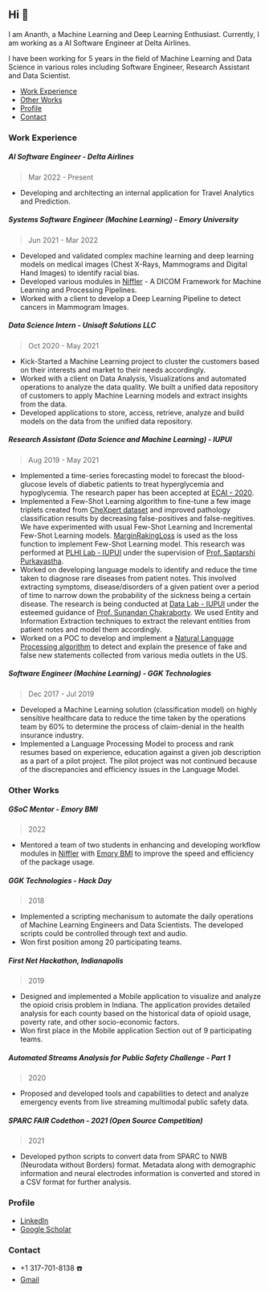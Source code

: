 ## Hi 👋

I am Ananth, a Machine Learning and Deep Learning Enthusiast. Currently, I am working as a AI Software Engineer at Delta Airlines.

I have been working for 5 years in the field of Machine Learning and Data Science in various roles including Software Engineer, Research Assistant and Data Scientist.

- [Work Experience](#work-experience)
- [Other Works](#other-works)
- [Profile](#profile)
- [Contact](#contact)

### Work Experience

##### AI Software Engineer - Delta Airlines
> Mar 2022 - Present

- Developing and architecting an internal application for Travel Analytics and Prediction.

##### Systems Software Engineer (Machine Learning) - Emory University
> Jun 2021 - Mar 2022

- Developed and validated complex machine learning and deep learning models on medical images (Chest X-Rays, Mammograms and Digital Hand Images) to identify racial bias.
- Developed various modules in [Niffler](https://github.com/Emory-HITI/Niffler/) - A DICOM Framework for Machine Learning and Processing Pipelines.
- Worked with a client to develop a Deep Learning Pipeline to detect cancers in Mammogram Images.

##### Data Science Intern - Unisoft Solutions LLC
> Oct 2020 - May 2021
 
- Kick-Started a Machine Learning project to cluster the customers based on their interests and market to their needs accordingly. 
- Worked with a client on Data Analysis, Visualizations and automated operations to analyze the data quality. We built a unified data repository of customers to apply Machine Learning models and extract insights from the data.
- Developed applications to store, access, retrieve, analyze and build models on the data from the unified data repository.

##### Research Assistant (Data Science and Machine Learning) - IUPUI
> Aug 2019 - May 2021

- Implemented a time-series forecasting model to forecast the blood-glucose levels of diabetic patients to treat hyperglycemia and hypoglycemia. The research paper has been accepted at [ECAI - 2020](https://par.nsf.gov/biblio/10188463).
- Implemented a Few-Shot Learning algorithm to fine-tune a few image triplets created from [CheXpert dataset](https://stanfordmlgroup.github.io/competitions/chexpert/) and improved pathology classification results by decreasing false-positives and false-negitives. We have experimented with usual Few-Shot Learning and Incremental Few-Shot Learning models. [MarginRakingLoss](https://pytorch.org/docs/stable/generated/torch.nn.MarginRankingLoss.html) is used as the loss function to implement Few-Shot Learning model. This research was performed at [PLHI Lab - IUPUI](https://plhi.sitehost.iu.edu/) under the supervision of [Prof. Saptarshi Purkayastha](https://soic.iupui.edu/people/saptarshi-purkayastha/).
- Worked on developing language models to identify and reduce the time taken to diagnose rare diseases from patient notes. This involved extracting symptoms, disease/disorders of a given patient over a period of time to narrow down the probability of the sickness being a certain disease. The research is being conducted at [Data Lab - IUPUI](https://data.soic.iupui.edu/people.html) under the esteemed guidance of [Prof. Sunandan Chakraborty](https://soic.iupui.edu/people/sunandan-chakraborty/). We used Entity and Information Extraction techniques to extract the relevant entities from patient notes and model them accordingly.
- Worked on a POC to develop and implement a [Natural Language Processing algorithm](https://github.com/anbhimi/fake_news_detection) to detect and explain the presence of fake and false new statements collected from various media outlets in the US.

##### Software Engineer (Machine Learning) - GGK Technologies
> Dec 2017 - Jul 2019

- Developed a Machine Learning solution (classification model) on highly sensitive healthcare data to reduce the time taken by the operations team by 60% to determine the process of claim-denial in the health insurance industry.
- Implemented a Language Processing Model to process and rank resumes based on experience, education against a given job description as a part of a pilot project. The pilot project was not continued because of the discrepancies and efficiency issues in the Language Model.


### Other Works

##### GSoC Mentor - Emory BMI
> 2022

- Mentored a team of two students in enhancing and developing workflow modules in [Niffler](https://github.com/Emory-HITI/Niffler/) with [Emory BMI](https://github.com/NISYSLAB/Emory-BMI-GSoC) to improve the speed and efficiency of the package usage.

##### GGK Technologies - Hack Day
> 2018

- Implemented a scripting mechanisum to automate the daily operations of Machine Learning Engineers and Data Scientists. The developed scripts could be controlled through text and audio.
- Won first position among 20 participating teams.

##### First Net Hackathon, Indianapolis
> 2019

- Designed and implemented a Mobile application to visualize and analyze the opioid crisis problem in Indiana. The application provides detailed analysis for each county based on the historical data of opioid usage, poverty rate, and other socio-economic factors.
- Won first place in the Mobile application Section out of 9 participating teams.

##### Automated Streams Analysis for Public Safety Challenge - Part 1
> 2020

- Proposed and developed tools and capabilities to detect and analyze emergency events from live streaming multimodal public safety data.

##### SPARC FAIR Codethon - 2021 (Open Source Competition)
> 2021

- Developed python scripts to convert data from SPARC to NWB (Neurodata without Borders) format. Metadata along with demographic information and neural electrodes information is converted and stored in a CSV format for further analysis.

### Profile
* [LinkedIn](https://www.linkedin.com/in/ananth-reddy-703245188/)
* [Google Scholar](https://scholar.google.com/citations?user=gfqzBdcAAAAJ&hl=en)


### Contact

* +1 317-701-8138 :phone:
* [Gmail](mailto:bananthreddy30@gmail.com)

